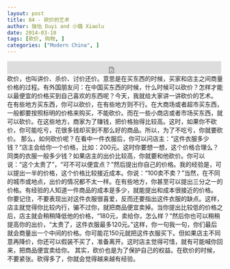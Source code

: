 ```yaml
---
layout: post
title: 84 - 砍价的艺术
author: 独怡 Duyi and 小璐 Xiaolu
date: 2014-03-10
tags: [砍价, 购物, ]
categories: ["Modern China", ]
---
```


<iframe src="https://archive.org/embed/slowchinese_201909/Slow_Chinese_084.mp3" width="500" height="30" frameborder="0" webkitallowfullscreen="true" mozallowfullscreen="true" allowfullscreen></iframe>
砍价，也叫讲价、杀价、讨价还价。意思是在买东西的时候，买家和店主之间商量价格的过程。有外国朋友问：在中国买东西的时候，什么时候可以砍价？怎样才能以最便宜的价格买到自己喜欢的东西呢？今天，我就给大家讲一讲砍价的艺术。
在有些地方买东西，你可以砍价，在有些地方则不行。在大商场或者超市买东西，一般都要按照标明的价格来购买，不能砍价。而在一些小商店或者市场买东西，就可以砍价。在这些地方，商家为了赚钱，把价格抬得比较高。这时，如果你不砍价，你可能吃亏，花很多钱却买到不那么好的商品。所以，为了不吃亏，你就要砍价。
那么，如何砍价呢？在看中一件衣服后，你可以问店主：“这件衣服多少钱？”店主会给你一个价格，比如：200元。这时你要想一想，这个价格合理么？同类的衣服一般多少钱？如果店主的出价比较高，你就要和他砍价。你可以说：“这个太贵了”，“可不可以便宜点？”然后提出你自己的价格。我的经验是，可以提出一半的价格，这个价格比较接近成本。你说：“100卖不卖？”当然，在不同的城市或地点，出价的情况都不太一样。在有些地方，你甚至可以提出三分之一的价格。有经验的人知道一件商品的成本是多少，就能提出和成本很接近的价格。
你要记住，不要表现出对这件衣服很喜爱，反而还要指出这件衣服的缺点。这样，店主就觉得你比较内行，骗不过你，就把商品便宜卖掉。当你提出比较低的价格之后，店主就会稍稍降低他的价格，“180元，卖给你，怎么样？”然后你也可以稍稍提高你的出价，“太贵了，这件衣服最多120元。”这样，你一句我一句，你们最后就会商量出一个中间的价格。你可能花150元就把这件衣服买下。但如果店主不同意再降价，你还可以假装不买了，准备离开。这时店主觉得可惜，就有可能喊你回来，把商品便宜卖给你。
其实，砍价也是为了保护自己的权益。在砍价的时候，不要紧张。砍得多了，你就会觉得越来越有经验。
 
